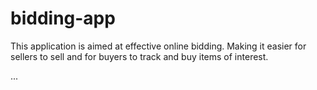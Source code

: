 # bidding-app
This application is aimed at effective online bidding. Making it easier for sellers to sell and for buyers to track and buy items of interest.

...
